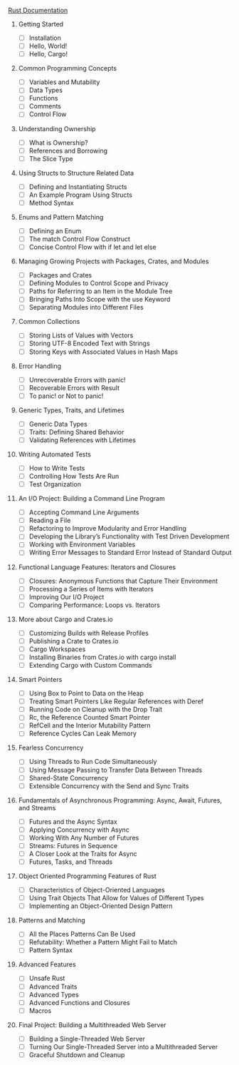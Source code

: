 [Rust Documentation](https://doc.rust-lang.org/stable/book/title-page.html)

1. Getting Started

    - [ ] Installation
    - [ ] Hello, World!
    - [ ] Hello, Cargo!

2. Common Programming Concepts

    - [ ] Variables and Mutability
    - [ ] Data Types
    - [ ] Functions
    - [ ] Comments
    - [ ] Control Flow

3. Understanding Ownership

    - [ ] What is Ownership?
    - [ ] References and Borrowing
    - [ ] The Slice Type

4. Using Structs to Structure Related Data

    - [ ] Defining and Instantiating Structs
    - [ ] An Example Program Using Structs
    - [ ] Method Syntax

5. Enums and Pattern Matching

    - [ ] Defining an Enum
    - [ ] The match Control Flow Construct
    - [ ] Concise Control Flow with if let and let else

6. Managing Growing Projects with Packages, Crates, and Modules

    - [ ] Packages and Crates
    - [ ] Defining Modules to Control Scope and Privacy
    - [ ] Paths for Referring to an Item in the Module Tree
    - [ ] Bringing Paths Into Scope with the use Keyword
    - [ ] Separating Modules into Different Files

7. Common Collections

    - [ ] Storing Lists of Values with Vectors
    - [ ] Storing UTF-8 Encoded Text with Strings
    - [ ] Storing Keys with Associated Values in Hash Maps

8. Error Handling

    - [ ] Unrecoverable Errors with panic!
    - [ ] Recoverable Errors with Result
    - [ ] To panic! or Not to panic!

9. Generic Types, Traits, and Lifetimes

    - [ ] Generic Data Types
    - [ ] Traits: Defining Shared Behavior
    - [ ] Validating References with Lifetimes

10. Writing Automated Tests

    - [ ] How to Write Tests
    - [ ] Controlling How Tests Are Run
    - [ ] Test Organization

11. An I/O Project: Building a Command Line Program

    - [ ] Accepting Command Line Arguments
    - [ ] Reading a File
    - [ ] Refactoring to Improve Modularity and Error Handling
    - [ ] Developing the Library’s Functionality with Test Driven Development
    - [ ] Working with Environment Variables
    - [ ] Writing Error Messages to Standard Error Instead of Standard Output

12. Functional Language Features: Iterators and Closures

    - [ ] Closures: Anonymous Functions that Capture Their Environment
    - [ ] Processing a Series of Items with Iterators
    - [ ] Improving Our I/O Project
    - [ ] Comparing Performance: Loops vs. Iterators

13. More about Cargo and Crates.io

    - [ ] Customizing Builds with Release Profiles
    - [ ] Publishing a Crate to Crates.io
    - [ ] Cargo Workspaces
    - [ ] Installing Binaries from Crates.io with cargo install
    - [ ] Extending Cargo with Custom Commands

14. Smart Pointers

    - [ ] Using Box<T> to Point to Data on the Heap
    - [ ] Treating Smart Pointers Like Regular References with Deref
    - [ ] Running Code on Cleanup with the Drop Trait
    - [ ] Rc<T>, the Reference Counted Smart Pointer
    - [ ] RefCell<T> and the Interior Mutability Pattern
    - [ ] Reference Cycles Can Leak Memory

15. Fearless Concurrency

    - [ ] Using Threads to Run Code Simultaneously
    - [ ] Using Message Passing to Transfer Data Between Threads
    - [ ] Shared-State Concurrency
    - [ ] Extensible Concurrency with the Send and Sync Traits

16. Fundamentals of Asynchronous Programming: Async, Await, Futures, and Streams

    - [ ] Futures and the Async Syntax
    - [ ] Applying Concurrency with Async
    - [ ] Working With Any Number of Futures
    - [ ] Streams: Futures in Sequence
    - [ ] A Closer Look at the Traits for Async
    - [ ] Futures, Tasks, and Threads

17. Object Oriented Programming Features of Rust

    - [ ] Characteristics of Object-Oriented Languages
    - [ ] Using Trait Objects That Allow for Values of Different Types
    - [ ] Implementing an Object-Oriented Design Pattern

18. Patterns and Matching

    - [ ] All the Places Patterns Can Be Used
    - [ ] Refutability: Whether a Pattern Might Fail to Match
    - [ ] Pattern Syntax

19. Advanced Features

    - [ ] Unsafe Rust
    - [ ] Advanced Traits
    - [ ] Advanced Types
    - [ ] Advanced Functions and Closures
    - [ ] Macros

20. Final Project: Building a Multithreaded Web Server

    - [ ] Building a Single-Threaded Web Server
    - [ ] Turning Our Single-Threaded Server into a Multithreaded Server
    - [ ] Graceful Shutdown and Cleanup
